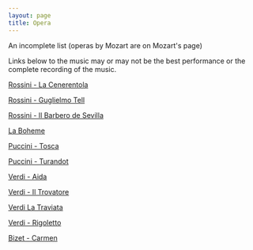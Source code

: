 ```yaml
---
layout: page
title: Opera
---
```


An incomplete list (operas by Mozart are on Mozart's page)

Links below to the music may or may not be the best performance or the complete recording of the music.

[Rossini - La Cenerentola](https://www.youtube.com/watch?v=HXZn1j_484U)

[Rossini - Guglielmo Tell](https://www.youtube.com/watch?v=4NufaurLuCw&list=PL76dJku6jw7GO7DgzqnsiJzg_33rU44OQ&index=2)

[Rossini - Il Barbero de Sevilla](https://www.youtube.com/watch?v=enEVv02f6bo&list=PL76dJku6jw7GO7DgzqnsiJzg_33rU44OQ&index=3)

[La Boheme](https://www.youtube.com/watch?v=H_1OtRt0_ho)

[Puccini - Tosca](https://www.youtube.com/watch?v=Vssk911H5mY)

[Puccini - Turandot](https://www.youtube.com/watch?v=7cMwIAirZQY)

[Verdi - Aida](https://www.youtube.com/watch?v=jjsOAunKIhA)

[Verdi - Il Trovatore](https://www.youtube.com/watch?v=HOTgcNY00F0)

[Verdi La Traviata](https://www.youtube.com/watch?v=h9kiaH0h2pQ)

[Verdi - Rigoletto](https://www.youtube.com/watch?v=bpeRxT3qG54)

[Bizet - Carmen](https://www.youtube.com/watch?v=Lw1_GXU_rAQ)